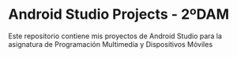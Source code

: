 # Android Studio Projects - 2ºDAM
 Este repositorio contiene mis proyectos de Android Studio para la asignatura de  Programación Multimedia y Dispositivos Móviles
